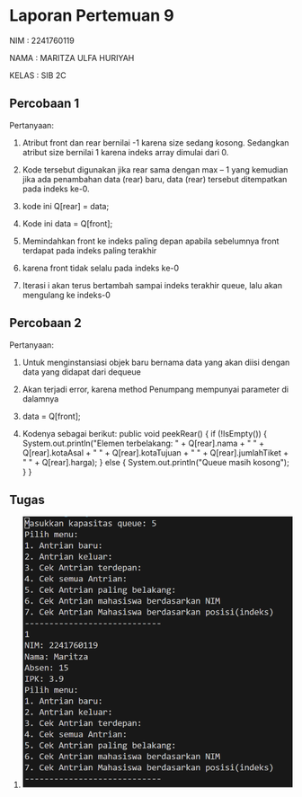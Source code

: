 # Laporan Pertemuan 9
NIM : 2241760119

NAMA : MARITZA ULFA HURIYAH

KELAS : SIB 2C

## Percobaan 1

Pertanyaan:
1. Atribut front dan rear bernilai -1 karena size sedang kosong. Sedangkan atribut size bernilai 1 karena indeks array dimulai dari 0.

2. Kode tersebut digunakan jika rear sama dengan max – 1 yang kemudian jika ada penambahan data (rear) baru, data (rear) tersebut ditempatkan pada indeks ke-0.

3. kode ini Q[rear] = data;

4. Kode ini data = Q[front];

5. Memindahkan front ke indeks paling depan apabila sebelumnya front terdapat pada indeks paling terakhir

6. karena front tidak selalu pada indeks ke-0

7. Iterasi i akan terus bertambah sampai indeks terakhir queue, lalu akan mengulang ke indeks-0

## Percobaan 2
Pertanyaan:
1. Untuk menginstansiasi objek baru bernama data yang akan diisi dengan data yang didapat dari dequeue

2. Akan terjadi error, karena method Penumpang mempunyai parameter di dalamnya

3. data = Q[front];

4. Kodenya sebagai berikut:
public void peekRear() {
        if (!IsEmpty()) {
            System.out.println("Elemen terbelakang: " + Q[rear].nama + " " + Q[rear].kotaAsal
                + " " + Q[rear].kotaTujuan + " " + Q[rear].jumlahTiket + " " + Q[rear].harga);
        } else {
            System.out.println("Queue masih kosong");
        }
}

## Tugas
1. <img src = "Tugas1.png">